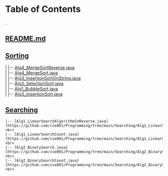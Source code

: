 # Table of Contents<br>
.<br>
## [README.md](https://github.com/cse001/Programming/tree/main/README.md)<br>
## [Sorting](https://github.com/cse001/Programming/tree/main/Sorting)<br>
|   |-- [Alg4_MergeSortReverse.java](https://github.com/cse001/Programming/tree/main/Sorting/Alg4_MergeSortReverse.java)<br>
|   |-- [Alg4_MergeSort.java](https://github.com/cse001/Programming/tree/main/Sorting/Alg4_MergeSort.java)<br>
|   |-- [Alg3_InsertionSortOnString.java](https://github.com/cse001/Programming/tree/main/Sorting/Alg3_InsertionSortOnString.java)<br>
|   |-- [Alg2_SelectionSort.java](https://github.com/cse001/Programming/tree/main/Sorting/Alg2_SelectionSort.java)<br>
|   |-- [Alg1_BubbleSort.java](https://github.com/cse001/Programming/tree/main/Sorting/Alg1_BubbleSort.java)<br>
|   |-- [Alg3_InsertionSort.java](https://github.com/cse001/Programming/tree/main/Sorting/Alg3_InsertionSort.java)<br>
## [Searching](https://github.com/cse001/Programming/tree/main/Searching)<br>
    |-- [Alg1_LinearSearchAlgorithmInReverse.java](https://github.com/cse001/Programming/tree/main/Searching/Alg1_LinearSearchAlgorithmInReverse.java)<br>
    |-- [Alg1_LinearSearchCount.java](https://github.com/cse001/Programming/tree/main/Searching/Alg1_LinearSearchCount.java)<br>
    |-- [Alg2_BinarySearch.java](https://github.com/cse001/Programming/tree/main/Searching/Alg2_BinarySearch.java)<br>
    |-- [Alg2_BinarySearchCount.java](https://github.com/cse001/Programming/tree/main/Searching/Alg2_BinarySearchCount.java)<br>

